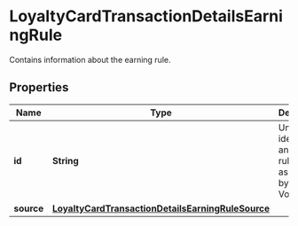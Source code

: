

# LoyaltyCardTransactionDetailsEarningRule

Contains information about the earning rule.

## Properties

| Name | Type | Description |
|------------ | ------------- | ------------- |
|**id** | **String** | Unique identifier of an earning rule, assigned by Voucherify. |
|**source** | [**LoyaltyCardTransactionDetailsEarningRuleSource**](LoyaltyCardTransactionDetailsEarningRuleSource.md) |  |



